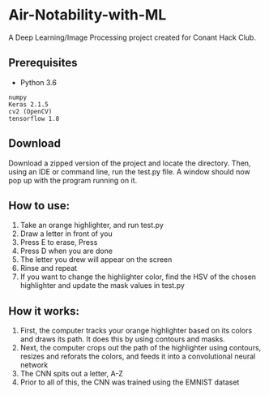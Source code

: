 # Air-Notability-with-ML

A Deep Learning/Image Processing project created for Conant Hack Club.

## Prerequisites ##

* Python 3.6
```
numpy
Keras 2.1.5
cv2 (OpenCV)
tensorflow 1.8
```

## Download ##

Download a zipped version of the project and locate the directory. Then, using an IDE or command line, run the test.py file. 
A window should now pop up with the program running on it.

## How to use: ##

1. Take an orange highlighter, and run test.py
2. Draw a letter in front of you
3. Press E to erase, Press
4. Press D when you are done
5. The letter you drew will appear on the screen
6. Rinse and repeat
7. If you want to change the highlighter color, find the HSV of the chosen highlighter and update the mask values in test.py

## How it works: ##
1. First, the computer tracks your orange highlighter based on its colors and draws its path. It does this by using contours and masks.
2. Next, the computer crops out the path of the highlighter using contours, resizes and reforats the colors, and
feeds it into a convolutional neural network
3. The CNN spits out a letter, A-Z
4. Prior to all of this, the CNN was trained using the EMNIST dataset
